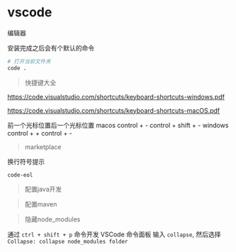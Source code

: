 # vscode

编辑器

安装完成之后会有个默认的命令

``` bash
# 打开当前文件夹
code .
```

> 快捷键大全

https://code.visualstudio.com/shortcuts/keyboard-shortcuts-windows.pdf

https://code.visualstudio.com/shortcuts/keyboard-shortcuts-macOS.pdf

前一个光标位置后一个光标位置
macos control + - control + shift + -
windows control + + control + -
> marketplace

换行符号提示
``` marketplace
code-eol
```


> 配置java开发

> 配置maven

> 隐藏node_modules

通过 `ctrl + shift + p` 命令开发 VSCode 命令面板
输入 `collapse`, 然后选择 `Collapse: collapse node_modules folder`

